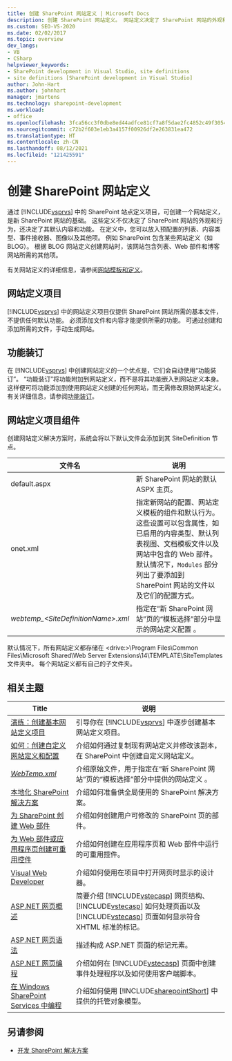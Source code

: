 ```yaml
---
title: 创建 SharePoint 网站定义 | Microsoft Docs
description: 创建 SharePoint 网站定义。 网站定义决定了 SharePoint 网站的外观和行为，还决定了其默认内容和功能。
ms.custom: SEO-VS-2020
ms.date: 02/02/2017
ms.topic: overview
dev_langs:
- VB
- CSharp
helpviewer_keywords:
- SharePoint development in Visual Studio, site definitions
- site definitions [SharePoint development in Visual Studio]
author: John-Hart
ms.author: johnhart
manager: jmartens
ms.technology: sharepoint-development
ms.workload:
- office
ms.openlocfilehash: 3fca56cc3f0dbe8ed44adfce81cf7a8f5dae2fc4852c49f305473f20f4e9c747
ms.sourcegitcommit: c72b2f603e1eb3a4157f00926df2e263831ea472
ms.translationtype: HT
ms.contentlocale: zh-CN
ms.lasthandoff: 08/12/2021
ms.locfileid: "121425591"
---
```

# <a name="create-site-definitions-for-sharepoint"></a>创建 SharePoint 网站定义
  通过 [!INCLUDE[vsprvs](../sharepoint/includes/vsprvs-md.md)] 中的 SharePoint 站点定义项目，可创建一个网站定义，是新 SharePoint 网站的基础。 这些定义不仅决定了 SharePoint 网站的外观和行为，还决定了其默认内容和功能。 在定义中，您可以放入预配置的列表、内容类型、事件接收器、图像以及其他项。 例如 SharePoint 包含某些网站定义（如 BLOG）。 根据 BLOG 网站定义创建网站时，该网站包含列表、Web 部件和博客网站所需的其他项。

 有关网站定义的详细信息，请参阅[网站模板和定义](/previous-versions/office/developer/sharepoint-2010/ms434313(v=office.14))。

## <a name="site-definition-projects"></a>网站定义项目
 [!INCLUDE[vsprvs](../sharepoint/includes/vsprvs-md.md)] 中的网站定义项目仅提供 SharePoint 网站所需的基本文件，不提供任何默认功能。 必须添加文件和内容才能提供所需的功能。 可通过创建和添加所需的文件，手动生成网站。

## <a name="feature-stapling"></a>功能装订
 在 [!INCLUDE[vsprvs](../sharepoint/includes/vsprvs-md.md)] 中创建网站定义的一个优点是，它们会自动使用“功能装订”。 “功能装订”将功能附加到网站定义，而不是将其功能嵌入到网站定义本身。 这样便可将功能添加到使用网站定义创建的任何网站，而无需修改原始网站定义。 有关详细信息，请参阅[功能装订](/previous-versions/office/developer/sharepoint-2007/bb861862(v=office.12))。

## <a name="site-definition-project-components"></a>网站定义项目组件
 创建网站定义解决方案时，系统会将以下默认文件会添加到其 SiteDefinition 节点。

|文件名|说明|
|---------------|-----------------|
|default.aspx|新 SharePoint 网站的默认 ASPX 主页。|
|onet.xml|指定新网站的配置、网站定义模板的组件和默认行为。 这些设置可以包含属性，如已启用的内容类型、默认列表视图、文档模板文件以及网站中包含的 Web 部件。 默认情况下，`Modules` 部分列出了要添加到 SharePoint 网站的文件以及它们的配置方式。|
|*webtemp_\<SiteDefinitionName>.xml*|指定在“新 SharePoint 网站”页的“模板选择”部分中显示的网站定义配置 。|

 默认情况下，所有网站定义都存储在 \<drive:>\Program Files\Common Files\Microsoft Shared\Web Server Extensions\14\TEMPLATE\SiteTemplates 文件夹中。 每个网站定义都有自己的子文件夹。

## <a name="related-topics"></a>相关主题

|Title|说明|
|-----------|-----------------|
|[演练：创建基本网站定义项目](../sharepoint/walkthrough-create-a-basic-site-definition-project.md)|引导你在 [!INCLUDE[vsprvs](../sharepoint/includes/vsprvs-md.md)] 中逐步创建基本网站定义项目。|
|[如何：创建自定义网站定义和配置](/previous-versions/office/developer/sharepoint-2010/ms454677(v=office.14))|介绍如何通过复制现有网站定义并修改该副本，在 SharePoint 中创建自定义网站定义。|
|[*WebTemp.xml*](/previous-versions/office/developer/sharepoint-2010/ms447717(v=office.14))|介绍原始文件，用于指定在“新 SharePoint 网站”页的“模板选择”部分中提供的网站定义 。|
|[本地化 SharePoint 解决方案](../sharepoint/localizing-sharepoint-solutions.md)|介绍如何准备供全局使用的 SharePoint 解决方案。|
|[为 SharePoint 创建 Web 部件](../sharepoint/creating-web-parts-for-sharepoint.md)|介绍如何创建用户可修改的 SharePoint 页的部件。|
|[为 Web 部件或应用程序页创建可重用控件](../sharepoint/creating-reusable-controls-for-web-parts-or-application-pages.md)|介绍如何创建在应用程序页和 Web 部件中运行的可重用控件。|
|[Visual Web Developer](/previous-versions/visualstudio/visual-studio-2010/ms178093(v=vs.100))|介绍如何使用在项目中打开网页时显示的设计器。|
|[ASP.NET 网页概述](/previous-versions/aspnet/428509ah(v=vs.100))|简要介绍 [!INCLUDE[vstecasp](../sharepoint/includes/vstecasp-md.md)] 网页结构、[!INCLUDE[vstecasp](../sharepoint/includes/vstecasp-md.md)] 如何处理页面以及 [!INCLUDE[vstecasp](../sharepoint/includes/vstecasp-md.md)] 页面如何显示符合 XHTML 标准的标记。|
|[ASP.NET 网页语法](/previous-versions/aspnet/k33801s3(v=vs.100))|描述构成 ASP.NET 页面的标记元素。|
|[ASP.NET 网页编程](/previous-versions/aspnet/0yt4zca8(v=vs.100))|介绍如何在 [!INCLUDE[vstecasp](../sharepoint/includes/vstecasp-md.md)] 页面中创建事件处理程序以及如何使用客户端脚本。|
|[在 Windows SharePoint Services 中编程](/previous-versions/office/developer/sharepoint-services/ms430674(v=office.12))|介绍如何使用 [!INCLUDE[sharepointShort](../sharepoint/includes/sharepointshort-md.md)] 中提供的托管对象模型。|

## <a name="see-also"></a>另请参阅
- [开发 SharePoint 解决方案](../sharepoint/developing-sharepoint-solutions.md)
